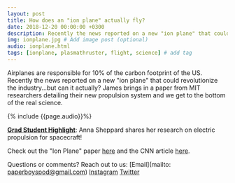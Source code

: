 ```yaml
---
layout: post
title: How does an "ion plane" actually fly?
date: 2018-12-20 00:00:00 +0300
description: Recently the news reported on a new "ion plane" that could revolutionize the industry...but can it actually? ?... # Add post description (shows up as description on social media posts)
img: ionplane.jpg # Add image post (optional)
audio: ionplane.html
tags: [ionplane, plasmathruster, flight, science] # add tag
---
```


Airplanes are responsible for 10% of the carbon footprint of the US. Recently the news reported on a new "ion plane" that could revolutionize the industry...but can it actually? James brings in a paper from MIT researchers detailing their new propulsion system and we get to the bottom of the real science.

{% include {{page.audio}}%}

[**Grad Student Highlight**](http://paperboyspodcast.com/gradhighlight/): Anna Sheppard shares her research on electric propulsion for spacecraft!

Check out the "Ion Plane" paper [here](https://www.nature.com/articles/s41586-018-0707-9) and the CNN article [here](https://www.cnn.com/travel/article/mit-ion-plane-intl/index.html). 

Questions or comments? Reach out to us: [Email](mailto: paperboyspod@gmail.com) [Instagram](https://www.instagram.com/paperboyspod/) [Twitter](https://twitter.com/PaperBoysPod)